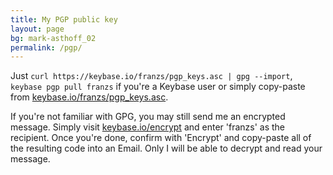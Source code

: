 ```yaml
---
title: My PGP public key
layout: page
bg: mark-asthoff_02
permalink: /pgp/
---
```



Just ``curl https://keybase.io/franzs/pgp_keys.asc | gpg --import``, ``keybase pgp pull franzs`` if you're a Keybase user or simply copy-paste from [keybase.io/franzs/pgp_keys.asc](https://keybase.io/franzs/pgp_keys.asc).

If you're not familiar with GPG, you may still send me an encrypted message. Simply visit [keybase.io/encrypt](https://keybase.io/encrypt) and enter 'franzs' as the recipient. Once you're done, confirm with 'Encrypt' and copy-paste all of the resulting code into an Email. Only I will be able to decrypt and read your message.
